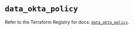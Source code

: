 # `data_okta_policy`

Refer to the Terraform Registry for docs: [`data_okta_policy`](https://registry.terraform.io/providers/okta/okta/4.8.1/docs/data-sources/policy).
